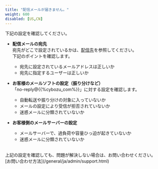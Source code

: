 ```yaml
---
title: "配信メールが届きません。"
weight: 600
disabled: [US,CN]
---
```


下記の設定を確認してください。  

* **配信メールの宛先**  
  宛先がどこで設定されているかは、[配信先](/general/ja/admin/list_notice/mail_address.html#list_notice_mail_address_10)を参照してください。  
  下記のポイントを確認します。  

  * 宛先に設定されているメールアドレスは正しいか
  * 宛先に指定するユーザーは正しいか

* **お客様のメールソフトの設定（振り分けなど）**  
  「no-reply@{{%cybozu_com%}}」に対する設定を確認します。

  * 自動転送や振り分けの対象に入っていないか
  * メールの設定により受信が拒否されていないか
  * 迷惑メールに分類されていないか

* **お客様側のメールサーバーの設定**  
  * メールサーバーで、過負荷や容量ひっ迫が起きていないか
  * 迷惑メールに分類されていないか

<br>
上記の設定を確認しても、問題が解決しない場合は、お問い合わせください。  
[お問い合わせ方法](/general/ja/admin/support.html)
